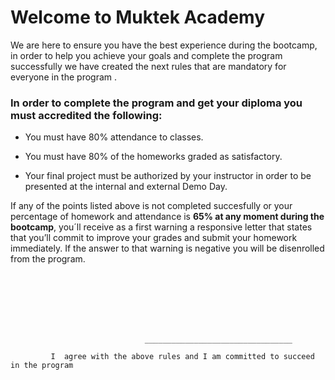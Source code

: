 # Welcome to Muktek Academy

We are here to ensure you have the best experience during the bootcamp, in order to help you achieve your goals and complete the program successfully we have created the next rules that are mandatory for everyone in the program .

### In order to complete the program and get your diploma you must accredited the following:

- You must have 80% attendance to classes.

- You must have 80% of the homeworks graded as satisfactory.

- Your final project must be authorized by your instructor in order to be presented at the internal and external Demo Day.

If any of the points listed above is not completed succesfully or your percentage of homework and attendance is **65% at any moment during the bootcamp**, you´ll receive as a first warning a responsive letter that states that you’ll commit to improve your grades and submit your homework immediately. If the answer to that warning is negative you will be disenrolled from the program.

<br/>
<br/>
<br/>
<br/>
<br/>

                                  _________________________________

             I  agree with the above rules and I am committed to succeed in the program
